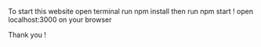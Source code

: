 To start this website open terminal
run npm install
then run npm start !
open localhost:3000 on your browser

Thank you !

